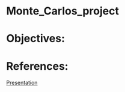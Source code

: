 # Monte_Carlos_project

# Objectives:

# References:
[Presentation](https://docs.google.com/presentation/d/1uBzKjWXdYxMGWVV9ZSAwbvirT0w64ukGGi0jyVlKA9I/edit#slide=id.p)

